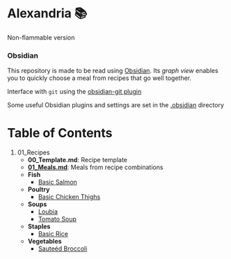 # Alexandria :books:
Non-flammable version

### Obsidian

This repository is made to be read using [Obsidian](https://obsidian.md/). Its *graph view* enables you to quickly choose a meal from recipes that go well together. 

Interface with `git` using the [obsidian-git plugin](https://github.com/denolehov/obsidian-git)

Some useful Obsidian plugins and settings are set in the [.obsidian](.obsidian) directory

# Table of Contents

1) 01_Recipes
   - **00_Template.md**: Recipe template
   - [**01_Meals.md**](01_Recipes/01_Meals.md): Meals from recipe combinations
   - **Fish**
     - [Basic Salmon](01_Recipes/Fish/Basic%20Salmon.md)
   - **Poultry**
     - [Basic Chicken Thighs](01_Recipes/Poultry/Basic%20Chicken%20Thighs.md)
   - **Soups**
     - [Loubia](01_Recipes/Soups/Loubia.md)
     - [Tomato Soup](01_Recipes/Soups/Tomato%20Soup.md)
   - **Staples**
     - [Basic Rice](01_Recipes/Staples/Basic%20Rice.md)
   - **Vegetables**
     - [Sauteéd Broccoli](01_Recipes/Vegetables/Sautéed%20Broccoli)